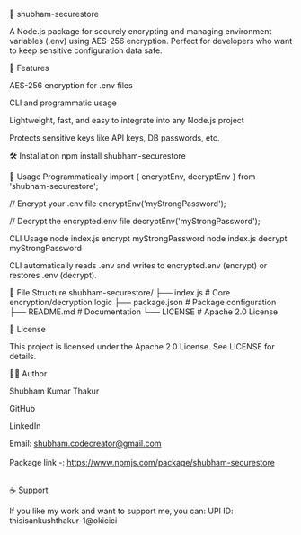 🔐 shubham-securestore

A Node.js package for securely encrypting and managing environment variables (.env) using AES-256 encryption. Perfect for developers who want to keep sensitive configuration data safe.


🚀 Features

AES-256 encryption for .env files

CLI and programmatic usage

Lightweight, fast, and easy to integrate into any Node.js project

Protects sensitive keys like API keys, DB passwords, etc.

🛠️ Installation
npm install shubham-securestore

🔑 Usage
Programmatically
import { encryptEnv, decryptEnv } from 'shubham-securestore';

// Encrypt your .env file
encryptEnv('myStrongPassword');

// Decrypt the encrypted.env file
decryptEnv('myStrongPassword');

CLI Usage
node index.js encrypt myStrongPassword
node index.js decrypt myStrongPassword


CLI automatically reads .env and writes to encrypted.env (encrypt) or restores .env (decrypt).

📂 File Structure
shubham-securestore/
├── index.js           # Core encryption/decryption logic
├── package.json       # Package configuration
├── README.md          # Documentation
└── LICENSE            # Apache 2.0 License

📜 License

This project is licensed under the Apache 2.0 License. See LICENSE
 for details.

👨‍💻 Author

Shubham Kumar Thakur

GitHub

LinkedIn

Email: shubham.codecreator@gmail.com
</br>
</br>
Package link -: https://www.npmjs.com/package/shubham-securestore
</br>
</br>

☕ Support

If you like my work and want to support me, you can:
UPI ID: thisisankushthakur-1@okicici
